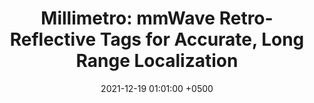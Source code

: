 ---
title: "Millimetro: mmWave Retro-Reflective Tags for Accurate, Long Range Localization"
collection: publications
permalink: /publications/millimetro-mobicom21/
date: 2021-12-19 01:01:00 +0500
venue: 'ACM MobiCom'
bibtex: '/bibtex/millimetro-mobicom21.html'
pdf: '/files/millimetro-mobicom21.pdf'
pubtype: 'conference'
authors: 'Elahe Soltanaghaei*, Akarsh Prabhakara*, Artur Balanuta*, Matthew Anderson, Jan Rabaey, Swarun Kumar, Anthony Rowe'
excerpt_separator: ""
---